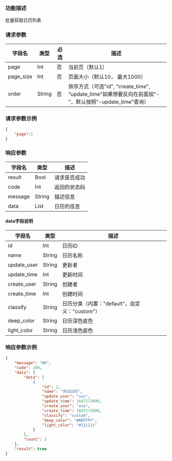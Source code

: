### 功能描述

批量获取日历列表


### 请求参数

| 字段名    | 类型   | 必选 | 描述                                                         |
| --------- | ------ | ---- | ------------------------------------------------------------ |
| page      | Int    | 否   | 当前页（默认1）                                              |
| page_size | Int    | 否   | 页面大小（默认10， 最大1000）                                |
| order     | String | 否   | 排序方式（可选"id", "create_time", "update_time"如果想要反向在前面加"-"，默认按照"-update_time"查询） |

### 请求参数示例

```json
{
    "page":1
}
```

### 响应参数

| 字段名  | 类型   | 描述         |
| ------- | ------ | ------------ |
| result  | Bool   | 请求是否成功 |
| code    | Int    | 返回的状态码 |
| message | String | 描述信息     |
| data    | List   | 日历的信息   |

#### data字段说明

| 字段名      | 类型   | 描述                                          |
| ----------- | ------ | --------------------------------------------- |
| id          | Int    | 日历ID                                        |
| name        | String | 日历名称                                      |
| update_user | String | 更新者                                        |
| update_time | Int    | 更新时间                                      |
| create_user | String | 创建者                                        |
| create_time | Int    | 创建时间                                      |
| classify    | String | 日历分类（内置："default"，自定义："custom"） |
| deep_color  | String | 日历深色底色                                  |
| light_color | String | 日历浅色底色                                  |

### 响应参数示例

```json
{
    "message": "OK",
    "code": 200,
    "data": {
        "data": [
            {
                "id": 1,
                "name": "测试日历",
                "update_user": "xxx",
                "update_time": 1647273600,
                "create_user": "xxx",
                "create_time": 1647273600,
                "classify": "custom",
                "deep_color": "#BBFFFF",
                "light_color": "#111111"
            }
        ],
        "count": 1
    },
    "result": true
}
```